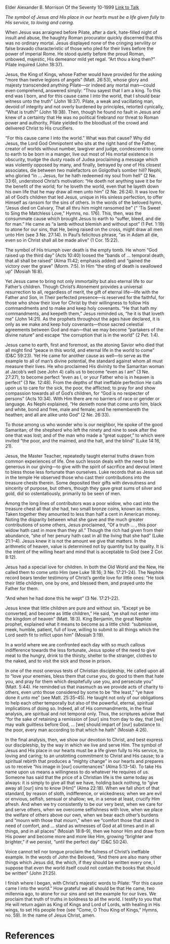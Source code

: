 Elder Alexander B. Morrison
Of the Seventy
10-1999
[Link to Talk](https://www.churchofjesuschrist.org/study/general-conference/1999/10/for-this-cause-came-i-into-the-world?lang=eng)

_The symbol of Jesus and His place in our hearts must be a life given fully to His service, to loving and caring._

When Jesus was arraigned before Pilate, after a dark, hate-filled night of insult and abuse, the haughty Roman procurator quickly discerned that this was no ordinary mortal. Jesus displayed none of the cringing servility or false bravado characteristic of those who pled for their lives before the power of imperial Rome. He stood quietly before the proud Roman, unbowed, majestic, His demeanor mild yet regal. “Art thou a king then?” Pilate inquired (John 18:37).

Jesus, the King of Kings, whose Father would have provided for the asking “more than twelve legions of angels” (Matt. 26:53), whose glory and majesty transcended anything Pilate—or indeed any mortal man—could even comprehend, answered simply: “Thou sayest that I am a king. To this end was I born, and for this cause came I into the world, that I should bear witness unto the truth” (John 18:37). Pilate, a weak and vacillating man, devoid of integrity and not overly burdened by principles, retorted cynically, “What is truth?” (John 18:38). Then, though he found no fault in Jesus and knew of a certainty that He was no political firebrand nor threat to Roman power and authority, Pilate yielded to the bloodlust of the crowd and delivered Christ to His crucifiers.

“For this cause came I into the world.” What was that cause? Why did Jesus, the Lord God Omnipotent who sits at the right hand of the Father, creator of worlds without number, lawgiver and judge, condescend to come to earth to be born in a manger, live out most of His mortal existence in obscurity, trudge the dusty roads of Judea proclaiming a message which was violently opposed by many, and finally, betrayed by one of His closest associates, die between two malefactors on Golgotha’s somber hill? Nephi, who gloried “in … Jesus, for he hath redeemed my soul from hell” (2 Ne. 33:6), understood Christ’s motivation: “He doeth not anything save it be for the benefit of the world; for he loveth the world, even that he layeth down his own life that he may draw all men unto him” (2 Ne. 26:24). It was love for all of God’s children that led Jesus, unique in His sinless perfection, to offer Himself as ransom for the sins of others. In the words of the beloved hymn, “Jesus died on Calvary, That all thru him might ransomed be” (“ ’Tis Sweet to Sing the Matchless Love,” Hymns, no. 176). This, then, was the consummate cause which brought Jesus to earth to “suffer, bleed, and die for man.” He came as “a lamb without blemish and without spot” (1 Pet. 1:19) to atone for our sins, that He, being raised on the cross, might draw all men unto Him (see 3 Ne. 27:14). In Paul’s felicitous phrase, “as in Adam all die, even so in Christ shall all be made alive” (1 Cor. 15:22).

The symbol of His triumph over death is the empty tomb. He whom “God raised up the third day” (Acts 10:40) loosed the “bands of … temporal death, that all shall be raised” (Alma 11:42; emphasis added) and “gained the victory over the grave” (Morm. 7:5). In Him “the sting of death is swallowed up” (Mosiah 16:8).

Yet Jesus came to bring not only immortality but also eternal life to our Father’s children. Though Christ’s Atonement provides a universal resurrection to all, regardless of merit, the gift of eternal life—life with the Father and Son, in Their perfected presence—is reserved for the faithful, for those who show their love for Christ by their willingness to follow His commandments and to make and keep holy covenants. “He that hath my commandments, and keepeth them,” Jesus reminded us, “he it is that loveth me” (John 14:21). As the prophets throughout the ages have declared, it is only as we make and keep holy covenants—those sacred celestial agreements between God and man—that we may become “partakers of the divine nature” and escape “the corruption that is in the world” (2 Pet. 1:4).

Jesus came to earth, first and foremost, as the atoning Savior who died that all might find “peace in this world, and eternal life in the world to come” (D&C 59:23). Yet He came for another cause as well—to serve as the example to all of man’s divine potential, the standard against whom all must measure their lives. He who proclaimed His divinity to the Samaritan woman at Jacob’s well (see John 4) calls us to become “even as I am” (3 Ne. 27:27), to become perfect “even as I, or your Father who is in heaven is perfect” (3 Ne. 12:48). From the depths of that ineffable perfection He calls upon us to care for the sick, the poor, the afflicted; to pray for and show compassion towards all of God’s children, for “God is no respecter of persons” (Acts 10:34). With Him there are no barriers of race or gender or language. As Nephi explained, “He denieth none that come unto him, black and white, bond and free, male and female; and he remembereth the heathen; and all are alike unto God” (2 Ne. 26:33).

To those among us who wonder who is our neighbor, He spoke of the good Samaritan; of the shepherd who left the ninety and nine to seek after the one that was lost; and of the man who made a “great supper,” to which were invited “the poor, and the maimed, and the halt, and the blind” (Luke 14:16, 21).

Jesus, the Master Teacher, repeatedly taught eternal truths drawn from common experiences of life. One such lesson deals with the need to be generous in our giving—to give with the spirit of sacrifice and devout intent to bless those less fortunate than ourselves. Luke records that as Jesus sat in the temple He observed those who cast their contributions into the treasure chests therein. Some deposited their gifts with devoutness and sincerity of purpose, but others, though they gave great sums of silver and gold, did so ostentatiously, primarily to be seen of men.

Among the long lines of contributors was a poor widow, who cast into the treasure chest all that she had, two small bronze coins, known as mites. Taken together they amounted to less than half a cent in American money. Noting the disparity between what she gave and the much greater contributions of some others, Jesus proclaimed, “Of a truth … , this poor widow hath cast in more than they all.” Though the rich had given from their abundance, “she of her penury hath cast in all the living that she had” (Luke 21:1–4). Jesus knew it is not the amount we give that matters. In the arithmetic of heaven, value is determined not by quantity but by quality. It is the intent of the willing heart and mind that is acceptable to God (see 2 Cor. 8:12).

Jesus had a special love for children. In both the Old World and the New, He called them to come unto Him (see Luke 18:16; 3 Ne. 17:21–24). The Nephite record bears tender testimony of Christ’s gentle love for little ones: “He took their little children, one by one, and blessed them, and prayed unto the Father for them.

“And when he had done this he wept” (3 Ne. 17:21–22).

Jesus knew that little children are pure and without sin. “Except ye be converted, and become as little children,” He said, “ye shall not enter into the kingdom of heaven” (Matt. 18:3). King Benjamin, the great Nephite prophet, explained what it means to become as a little child: “submissive, meek, humble, patient, full of love, willing to submit to all things which the Lord seeth fit to inflict upon him” (Mosiah 3:19).

In a world where we are confronted each day with so much callous indifference towards the less fortunate, Jesus spoke of the need to give meat to the hungry, drink to the thirsty, shelter to the stranger, clothes to the naked, and to visit the sick and those in prison.

In one of the most onerous tests of Christian discipleship, He called upon all to “love your enemies, bless them that curse you, do good to them that hate you, and pray for them which despitefully use you, and persecute you” (Matt. 5:44). He reminded us that inasmuch as we provide acts of charity to others, even unto those considered by some to be “the least,” “ye have done it unto me” (see Matt. 25:35–45). He taught not only of our obligations to help each other temporally but also of the powerful, eternal, spiritual implications of doing so. Indeed, all of His commandments, in the final analysis, are spiritual and not temporal only. Thus, the scriptures advise that “for the sake of retaining a remission of [our] sins from day to day, that [we] may walk guiltless before God, … [we] should impart of [our] substance to the poor, every man according to that which he hath” (Mosiah 4:26).

In the final analysis, then, we show our devotion to Christ, and best express our discipleship, by the way in which we live and serve Him. The symbol of Jesus and His place in our hearts must be a life given fully to His service, to loving and caring; to an unstinting commitment to Christ and His cause; to a spiritual rebirth that produces a “mighty change” in our hearts and prepares us to receive “his image in [our] countenances” (Alma 5:13–14). To take His name upon us means a willingness to do whatever He requires of us. Someone has said that the price of a Christian life is the same today as always: it is simply to give all that we have, holding back nothing, to “give away all [our] sins to know [Him]” (Alma 22:18). When we fall short of that standard, by reason of sloth, indifference, or wickedness; when we are evil or envious, selfish, sensual or shallow; we, in a sense at least, crucify Him afresh. And when we try consistently to be our very best, when we care for and serve others, when we overcome selfishness with love, when we place the welfare of others above our own, when we bear each other’s burdens and “mourn with those that mourn,” when we “comfort those that stand in need of comfort, and … stand as witnesses of God at all times and in all things, and in all places” (Mosiah 18:8–9), then we honor Him and draw from His power and become more and more like Him, growing “brighter and brighter,” if we persist, “until the perfect day” (D&C 50:24).

Voice cannot tell nor tongue proclaim the fulness of Christ’s ineffable example. In the words of John the Beloved, “And there are also many other things which Jesus did, the which, if they should be written every one, I suppose that even the world itself could not contain the books that should be written” (John 21:25).

I finish where I began, with Christ’s majestic words to Pilate: “For this cause came I into the world.” How grateful we all should be that He came, two millennia ago, to atone for our sins and set the example for our lives. We proclaim that truth of truths in boldness to all the world. I testify to you that He will return again as King of Kings and Lord of Lords, with healing in His wings, to set His people free (see “Come, O Thou King of Kings,” Hymns, no. 59). In the name of Jesus Christ, amen.

# References

